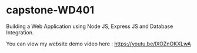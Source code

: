 # capstone-WD401
Building a Web Application using Node JS, Express JS and Database Integration.

You can view my website demo video here : https://youtu.be/lXOZnOKXLwA
